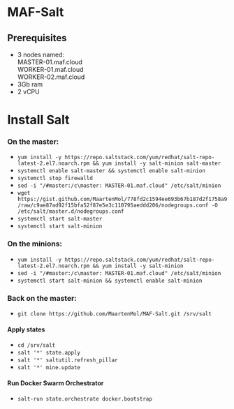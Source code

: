 # MAF-Salt
## Prerequisites
* 3 nodes named:\
    MASTER-01.maf.cloud\
    WORKER-01.maf.cloud\
    WORKER-02.maf.cloud
* 3Gb ram
* 2 vCPU

# Install Salt
### On the master:
* ```yum install -y https://repo.saltstack.com/yum/redhat/salt-repo-latest-2.el7.noarch.rpm && yum install -y salt-minion salt-master```
* ```systemctl enable salt-master && systemctl enable salt-minion```
* ```systemctl stop firewalld```
* ```sed -i "/#master:/c\master: MASTER-01.maf.cloud" /etc/salt/minion```
* ```wget https://gist.github.com/MaartenMol/778fd2c1594ee693b67b187d2f1758a9/raw/c9ae87ad92f15bfa52f87e5e3c110795aeddd206/nodegroups.conf -O /etc/salt/master.d/nodegroups.conf```
* ```systemctl start salt-master```
* ```systemctl start salt-minion```
  
### On the minions:
* ```yum install -y https://repo.saltstack.com/yum/redhat/salt-repo-latest-2.el7.noarch.rpm && yum install -y salt-minion```
* ```sed -i "/#master:/c\master: MASTER-01.maf.cloud" /etc/salt/minion```
* ```systemctl start salt-minion && systemctl enable salt-minion```

### Back on the master:
* ```git clone https://github.com/MaartenMol/MAF-Salt.git /srv/salt```

#### Apply states
* ```cd /srv/salt```
* ```salt '*' state.apply```
* ```salt '*' saltutil.refresh_pillar```
* ```salt '*' mine.update```

#### Run Docker Swarm Orchestrator
* ```salt-run state.orchestrate docker.bootstrap```

